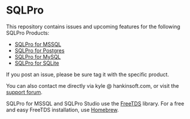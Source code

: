 # SQLPro

This repository contains issues and upcoming features for the following SQLPro Products:

* [SQLPro for MSSQL](http://macsqlclient.com)
* [SQLPro for Postgres](http://hankinsoft.com/SQLProPostgres)
* [SQLPro for MySQL](http://mysqlui.com)
* [SQLPro for SQLite](https://sqlitepro.com)

If you post an issue, please be sure tag it with the specific product.

You can also contact me directly via kyle @ hankinsoft.com, or visit the [support forum](http://hankinsoft.com/forum).

SQLPro for MSSQL and SQLPro Studio use the [FreeTDS](http://freetds.org) library. For a free and easy FreeTDS installation, use [Homebrew](http://brew.sh).
